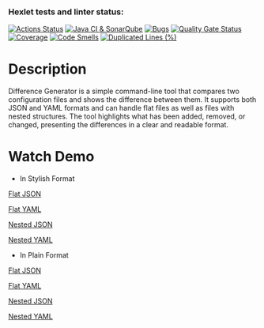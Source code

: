 ### Hexlet tests and linter status:
[![Actions Status](https://github.com/nastya-ermolaeva/java-project-71/actions/workflows/hexlet-check.yml/badge.svg)](https://github.com/nastya-ermolaeva/java-project-71/actions)
[![Java CI & SonarQube](https://github.com/nastya-ermolaeva/java-project-71/actions/workflows/build.yml/badge.svg)](https://github.com/nastya-ermolaeva/java-project-71/actions/workflows/build.yml)
[![Bugs](https://sonarcloud.io/api/project_badges/measure?project=nastya-ermolaeva_java-project-71&metric=bugs)](https://sonarcloud.io/summary/new_code?id=nastya-ermolaeva_java-project-71)
[![Quality Gate Status](https://sonarcloud.io/api/project_badges/measure?project=nastya-ermolaeva_java-project-71&metric=alert_status)](https://sonarcloud.io/summary/new_code?id=nastya-ermolaeva_java-project-71)
[![Coverage](https://sonarcloud.io/api/project_badges/measure?project=nastya-ermolaeva_java-project-71&metric=coverage)](https://sonarcloud.io/summary/new_code?id=nastya-ermolaeva_java-project-71)
[![Code Smells](https://sonarcloud.io/api/project_badges/measure?project=nastya-ermolaeva_java-project-71&metric=code_smells)](https://sonarcloud.io/summary/new_code?id=nastya-ermolaeva_java-project-71)
[![Duplicated Lines (%)](https://sonarcloud.io/api/project_badges/measure?project=nastya-ermolaeva_java-project-71&metric=duplicated_lines_density)](https://sonarcloud.io/summary/new_code?id=nastya-ermolaeva_java-project-71)

# Description
Difference Generator is a simple command-line tool that compares two configuration files and shows the difference between them. It supports both JSON and YAML formats and can handle flat files as well as files with nested structures. The tool highlights what has been added, removed, or changed, presenting the differences in a clear and readable format.
# Watch Demo
* In Stylish Format

[Flat JSON](https://asciinema.org/a/UC445ya5SWg3JkwHfaGIOz9dT)

[Flat YAML](https://asciinema.org/a/fXoh2648UjWt6jrSygILoX5R6)

[Nested JSON](https://asciinema.org/a/dd9ug1hsglJVVPfErz7CoAq6s)

[Nested YAML](https://asciinema.org/a/SO7WySBjsCnOLCg73F3G5RuvL)
* In Plain Format

[Flat JSON](https://asciinema.org/a/TusOpy1cLP5snIbUSke7SqxAe)

[Flat YAML](https://asciinema.org/a/R1H5Zz4CT9r0ywRiuUgGmxLHi)

[Nested JSON](https://asciinema.org/a/7ibZVnHESrFMY2HNkExl0NJkv)

[Nested YAML](https://asciinema.org/a/bm3KITUEk4SSibnjGzOUM4sl5)